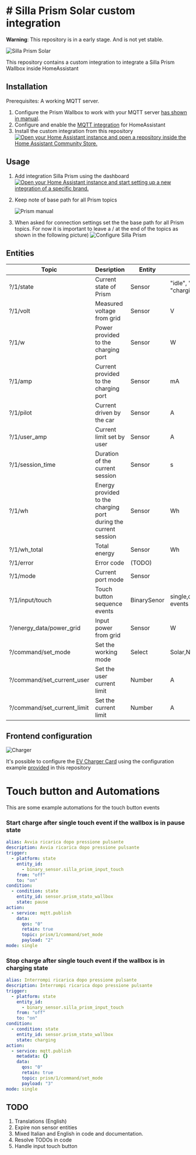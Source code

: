 #  # Silla Prism Solar custom integration

**Warning**: This repository is in a early stage. And is not yet stable.

![Silla Prism Solar](image.png)

This repository contains a custom integration to integrate a Silla Prism Wallbox inside HomeAssistant

## Installation

Prerequisites: A working MQTT server.

1) Configure the Prism Wallbox to work with your MQTT server  [has shown in manual](https://support.silla.industries/wp-content/uploads/2023/09/DOC-Prism_MQTT_Manual-rel.2.0_rev.-20220105-EN.pdf).
2) Configure and enable the [MQTT integration](https://www.home-assistant.io/integrations/mqtt/) for HomeAssistant
3) Install the custom integration from this repository [![Open your Home Assistant instance and open a repository inside the Home Assistant Community Store.](https://my.home-assistant.io/badges/hacs_repository.svg)](https://my.home-assistant.io/redirect/hacs_repository/?owner=Stefano+Pagnottelli&repository=https%3A%2F%2Fgithub.com%2Fpersuader72%2Fcustom-components.git&category=integration)

## Usage

1. Add integration Silla Prism using the dashboard  [![Open your Home Assistant instance and start setting up a new integration of a specific brand.](https://my.home-assistant.io/badges/brand.svg)](https://my.home-assistant.io/redirect/brand/?brand=silla_prism) 

2. Keep note of base path for all Prism topics

   ![Prism manual](images/setup3.png)

3. When asked for connection settings set the the base path for all Prism topics. For now it is important to leave a / at the end of the topics as shown in the following picture)
   ![Configure Silla Prism](images/setup2.png)

   

## Entities

| Topic                       | Desription                                                   | Entity      | Unit                                   |
| --------------------------- | ------------------------------------------------------------ | ----------- | -------------------------------------- |
| ?/1/state                   | Current state of Prism                                       | Sensor      | "idle", "waiting", "charging", "pause" |
| ?/1/volt                    | Measured voltage from grid                                   | Sensor      | V                                      |
| ?/1/w                       | Power provided to the charging port                          | Sensor      | W                                      |
| ?/1/amp                     | Current provided to the charging port                        | Sensor      | mA                                     |
| ?/1/pilot                   | Current driven by the car                                    | Sensor      | A                                      |
| ?/1/user_amp                | Current limit set by user                                    | Sensor      | A                                      |
| ?/1/session_time            | Duration of the current session                              | Sensor      | s                                      |
| ?/1/wh                      | Energy provided to the charging port during the current session | Sensor      | Wh                                     |
| ?/1/wh_total                | Total energy                                                 | Sensor      | Wh                                     |
| ?/1/error                   | Error code                                                   | (TODO)      |                                        |
| ?/1/mode                    | Current port mode                                            | Sensor      |                                        |
| ?/1/input/touch             | Touch button sequence events                                 | BinarySenor | single,double,long events              |
| ?/energy_data/power_grid    | Input power from grid                                        | Sensor      | W                                      |
| ?/command/set_mode          | Set the working mode                                         | Select      | Solar,Normal,Paused                    |
| ?/command/set_current_user  | Set the user current limit                                   | Number      | A                                      |
| ?/command/set_current_limit | Set the  current limit                                       | Number      | A                                      |

## Frontend configuration

![Charger](images/setup4.png)

It's possible to configure the [EV Charger Card](https://github.com/tmjo/charger-card) using the configuration example [provided](https://github.com/persuader72/custom-components/blob/main/charger-card.yaml) in this repository 

# Touch button and Automations

This are some example automations for the touch button events

### Start charge after single touch event if the wallbox is in pause state

```yaml
alias: Avvia ricarica dopo pressione pulsante
description: Avvia ricarica dopo pressione pulsante
trigger:
  - platform: state
    entity_id:
      - binary_sensor.silla_prism_input_touch
    from: "off"
    to: "on"
condition:
  - condition: state
    entity_id: sensor.prism_stato_wallbox
    state: pause
action:
  - service: mqtt.publish
    data:
      qos: "0"
      retain: true
      topic: prism/1/command/set_mode
      payload: "2"
mode: single
```

### Stop charge after single touch event if the wallbox is in charging state

```yaml
alias: Interrompi ricarica dopo pressione pulsante
description: Interrompi ricarica dopo pressione pulsante
trigger:
  - platform: state
    entity_id:
      - binary_sensor.silla_prism_input_touch
    from: "off"
    to: "on"
condition:
  - condition: state
    entity_id: sensor.prism_stato_wallbox
    state: charging
action:
  - service: mqtt.publish
    metadata: {}
    data:
      qos: "0"
      retain: true
      topic: prism/1/command/set_mode
      payload: "3"
mode: single
```



## TODO

1. Translations (English)
2. Expire non sensor entities
3. Mixed Italian and English in code and documentation.
4. Resolve TODOs in code
5. Handle input touch button
